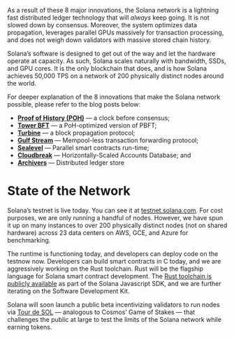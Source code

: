 
As a result of these 8 major innovations, the Solana network is a lightning fast distributed ledger technology that will _always_ keep going. It is not slowed down by consensus. Moreover, the system optimizes data propagation, leverages parallel GPUs massively for transaction processing, and does not weigh down validators with massive stored chain history.

Solana’s software is designed to get out of the way and let the hardware operate at capacity. As such, Solana scales naturally with bandwidth, SSDs, and GPU cores. It is the only blockchain that does, and is how Solana achieves 50,000 TPS on a network of 200 physically distinct nodes around the world.

For deeper explanation of the 8 innovations that make the Solana network possible, please refer to the blog posts below:

-   [**Proof of History (POH)**](https://medium.com/solana-labs/proof-of-history-a-clock-for-blockchain-cf47a61a9274?source=post_page---------------------------) — a clock before consensus;
-   [**Tower BFT**](https://medium.com/solana-labs/tower-bft-solanas-high-performance-implementation-of-pbft-464725911e79?source=post_page---------------------------) — a PoH-optimized version of PBFT;
-   [**Turbine**](https://medium.com/solana-labs/turbine-solanas-block-propagation-protocol-solves-the-scalability-trilemma-2ddba46a51db?source=post_page---------------------------) — a block propagation protocol;
-   [**Gulf Stream**](https://medium.com/solana-labs/gulf-stream-solanas-mempool-less-transaction-forwarding-protocol-d342e72186ad?source=post_page---------------------------) — Mempool-less transaction forwarding protocol;
-   [**Sealevel**](https://medium.com/solana-labs/sealevel-parallel-processing-thousands-of-smart-contracts-d814b378192) — Parallel smart contracts run-time;
-   [**Cloudbreak**](https://medium.com/solana-labs/cloudbreak-solanas-horizontally-scaled-state-architecture-9a86679dcbb1?source=post_page---------------------------) — Horizontally-Scaled Accounts Database; and
-   [**Archivers**](https://solana.com/archivers/) — Distributed ledger store

# **State of the Network**

Solana’s testnet is live today. You can see it at [testnet.solana.com](https://testnet.solana.com/). For cost purposes, we are only running a handful of nodes. However, we have spun it up on many instances to over 200 physically distinct nodes (not on shared hardware) across 23 data centers on AWS, GCE, and Azure for benchmarking.

The runtime is functioning today, and developers can deploy code on the testnow now. Developers can build smart contracts in C today, and we are aggressively working on the Rust toolchain. Rust will be the flagship language for Solana smart contract development. The [Rust toolchain is publicly available](https://github.com/solana-labs/solana-web3.js) as part of the Solana Javascript SDK, and we are further iterating on the Software Development Kit.

Solana will soon launch a public beta incentivizing validators to run nodes via [Tour de SOL](https://medium.com/solana-labs/solana-announces-tour-de-sol-an-incentivized-testnet-event-b26372a58a51) — analogous to Cosmos’ Game of Stakes — that challenges the public at large to test the limits of the Solana network while earning tokens.
